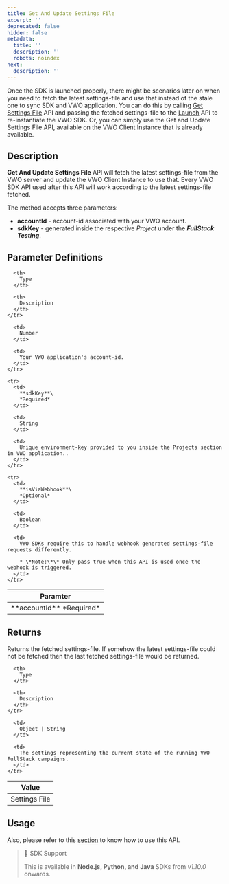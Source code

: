 ```yaml
---
title: Get And Update Settings File
excerpt: ''
deprecated: false
hidden: false
metadata:
  title: ''
  description: ''
  robots: noindex
next:
  description: ''
---
```

Once the SDK is launched properly, there might be scenarios later on when you need to fetch the latest settings-file and use that instead of the stale one to sync SDK and VWO application. You can do this by calling [Get Settings File](https://developers.vwo.com/reference#fullstack-get-settings) API and passing the fetched settings-file to the [Launch](https://developers.vwo.com/reference#fullstack-sdk-instantiation) API to re-instantiate the VWO SDK. Or, you can simply use the Get and Update Settings File API, available on the VWO Client Instance that is already available.

## Description

**Get And Update Settings File** API will fetch the latest settings-file from the VWO server and update the VWO Client Instance to use that. Every VWO SDK API used after this API will work according to the latest settings-file fetched.

The method accepts three parameters:

* **accountId** - account-id associated with your VWO account.
* **sdkKey** - generated inside the respective *Project* under the ***FullStack Testing***.

## Parameter Definitions

<Table align={["left","left","left"]}>
  <thead>
    <tr>
      <th>
        Paramter
      </th>

      <th>
        Type
      </th>

      <th>
        Description
      </th>
    </tr>
  </thead>

  <tbody>
    <tr>
      <td>
        **accountId**
        *Required*
      </td>

      <td>
        Number
      </td>

      <td>
        Your VWO application's account-id.
      </td>
    </tr>

    <tr>
      <td>
        **sdkKey**\
        *Required*
      </td>

      <td>
        String
      </td>

      <td>
        Unique environment-key provided to you inside the Projects section in VWO application..
      </td>
    </tr>

    <tr>
      <td>
        **isViaWebhook**\
        *Optional*
      </td>

      <td>
        Boolean
      </td>

      <td>
        VWO SDKs require this to handle webhook generated settings-file requests differently.

        * \*Note:\*\* Only pass true when this API is used once the webhook is triggered.
      </td>
    </tr>
  </tbody>
</Table>

## Returns

Returns the fetched settings-file. If somehow the latest settings-file could not be fetched then the last fetched settings-file would be returned.

<Table align={["left","left","left"]}>
  <thead>
    <tr>
      <th>
        Value
      </th>

      <th>
        Type
      </th>

      <th>
        Description
      </th>
    </tr>
  </thead>

  <tbody>
    <tr>
      <td>
        Settings File
      </td>

      <td>
        Object | String
      </td>

      <td>
        The settings representing the current state of the running VWO FullStack campaigns.
      </td>
    </tr>
  </tbody>
</Table>

## Usage

Also, please refer to this [section](https://developers.vwo.com/reference#fullstack-configure-webhooks) to know how to use this API.

> 🚧 SDK Support
>
> This is available in **Node.js, Python, and Java** SDKs from *v1.10.0* onwards.

##
